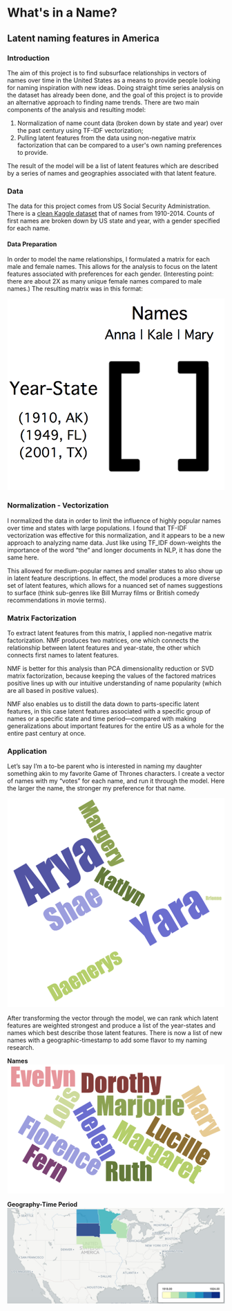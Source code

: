 # What's in a Name?

## Latent naming features in America

### Introduction

The aim of this project is to find subsurface relationships in vectors of names over time in the United States as a means to provide people looking for naming inspiration with new ideas. Doing straight time series analysis on the dataset has already been done, and the goal of this project is to provide an alternative approach to finding name trends. There are two main components of the analysis and resulting model:

1. Normalization of name count data (broken down by state and year) over the past century using TF-IDF vectorization;
2. Pulling latent features from the data using non-negative matrix factorization that can be compared to a user's own naming preferences to provide.

The result of the model will be a list of latent features which are described by a series of names and geographies associated with that latent feature.

### Data

The data for this project comes from US Social Security Administration. There is a [clean Kaggle dataset](https://www.kaggle.com/kaggle/us-baby-names) that of names from 1910-2014. Counts of first names are broken down by US state and year, with a gender specified for each name.

#### Data Preparation

In order to model the name relationships, I formulated a matrix for each male and female names. This allows for the analysis to focus on the latent features associated with preferences for each gender. (Interesting point: there are about 2X as many unique female names compared to male names.) The resulting matrix was in this format:

![alt text](images/matrix.png)

### Normalization - Vectorization

I normalized the data in order to limit the influence of highly popular names over time and states with large populations. I found that TF-IDF vectorization was effective for this normalization, and it appears to be a new approach to analyzing name data. Just like using TF_IDF down-weights the importance of the word “the” and longer documents in NLP, it has done the same here.

This allowed for medium-popular names and smaller states to also show up in latent feature descriptions. In effect, the model produces a more diverse set of latent features, which allows for a nuanced set of names suggestions to surface (think sub-genres like Bill Murray films or British comedy recommendations in movie terms).

### Matrix Factorization

To extract latent features from this matrix, I applied non-negative matrix factorization. NMF produces two matrices, one which connects the relationship between latent features and year-state, the other which connects first names to latent features.

NMF is better for this analysis than PCA dimensionality reduction or SVD matrix factorization, because keeping the values of the factored matrices positive lines up with our intuitive understanding of name popularity (which are all based in positive values).

NMF also enables us to distill the data down to parts-specific latent features, in this case latent features associated with a specific group of names or a specific state and time period—compared with making generalizations about important features for the entire US as a whole for the entire past century at once.

### Application

Let’s say I’m a to-be parent who is interested in naming my daughter something akin to my favorite Game of Thrones characters. I create a vector of names with my “votes” for each name, and run it through the model. Here the larger the name, the stronger my preference for that name.

![alt text](images/input_vector.png)

After transforming the vector through the model, we can rank which latent features are weighted strongest and produce a list of the year-states and names which best describe those latent features. There is now a list of new names with a geographic-timestamp to add some flavor to my naming research.

**Names**
![alt text](images/output_vector.png)

**Geography-Time Period**
![alt text](images/latent_feature2.png)
